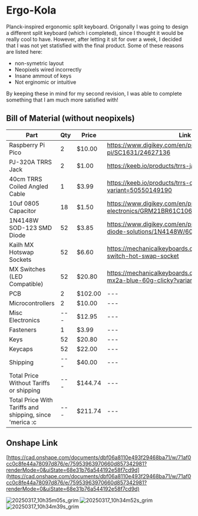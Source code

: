 # Ergo-Kola

Planck-inspired ergonomic split keyboard.
Origonally I was going to design a different split keyboard (which i completed), since I thought it would be really cool to have. However, after letting it sit for over a week, I decided that I was not yet statisfied with the final product. Some of these reasons are listed here:
- non-symetric layout
- Neopixels wired incorrectly
- Insane ammout of keys
- Not erginomic or intuitive

By keeping these in mind for my second revision, I was able to complete something that I am much more satisfied with! 

## Bill of Material (without neopixels)
| Part | Qty | Price | Link |
| --- | --- | --- | --- |
| Raspberry Pi Pico | 2 | $10.00 | https://www.digikey.com/en/products/detail/raspberry-pi/SC1631/24627136 |
| PJ-320A TRRS Jack | 2 | $1.00 | https://keeb.io/products/trrs-jack-3-5mm |
| 40cm TRRS Coiled Angled Cable | 1 | $3.99 | https://keeb.io/products/trrs-cable?variant=50550149190 |
| 10uf 0805 Capacitor | 18 | $1.50 | https://www.digikey.com/en/products/detail/murata-electronics/GRM21BR61C106KE15K/2546903 |
| 1N4148W SOD-123 SMD Diode | 52 | $3.85 | https://www.digikey.com/en/products/detail/smc-diode-solutions/1N4148W/6022450 |
| Kailh MX Hotswap Sockets | 52 | $6.60 | https://mechanicalkeyboards.com/products/kailh-switch-hot-swap-socket |
| MX Switches (LED Compatible) | 52 | $20.80 | https://mechanicalkeyboards.com/products/cherry-mx2a-blue-60g-clicky?variant=48020492091692 |
| PCB | 2 | $102.00 | --- | 
| Microcontrollers | 2 | $10.00 | --- |
| Misc Electronics | --- | $12.95 | --- |
| Fasteners | 1 | $3.99 | --- |
| Keys | 52 | $20.80 | --- |
| Keycaps | 52 | $22.00 | --- |
| Shipping | --- | $40.00 | --- |
| Total Price Without Tariffs or shipping | --- | $144.74 | --- |
| Total Price With Tariffs and shipping, since 'merica :c | --- | $211.74 | --- |


## Onshape Link
[https://cad.onshape.com/documents/dbf06a8110e493f29468ba71/w/71af0cc0c8fe44a78097d876/e/75953963970660d857342981?renderMode=0&uiState=68e31b76a544192e58f7cd9d](https://cad.onshape.com/documents/dbf06a8110e493f29468ba71/w/71af0cc0c8fe44a78097d876/e/75953963970660d857342981?renderMode=0&uiState=68e31b76a544192e58f7cd9d)



![20250317_10h35m05s_grim](https://github.com/user-attachments/assets/99490410-5623-4efb-9cfd-1475e97d358f)
![20250317_10h34m52s_grim](https://github.com/user-attachments/assets/eab7e25c-df46-4fc1-87de-52e565bc6820)
![20250317_10h34m39s_grim](https://github.com/user-attachments/assets/83bf0cb1-ab24-440f-b1cd-6270b2aa2e27)

